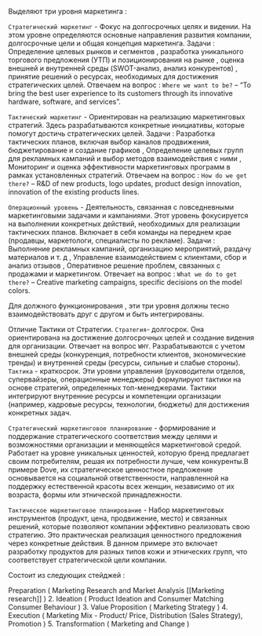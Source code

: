 Выделяют три уровня маркетинга : 

`Стратегический маркетинг` - Фокус на долгосрочных целях и видении. На этом уровне определяются основные направления развития компании, долгосрочные цели и общая концепция маркетинга. Задачи : Определение целевых рынков и сегментов , разработка уникального торгового предложения (УТП) и позиционирования на рынке ,  оценка внешней и внутренней среды (SWOT-анализ, анализ конкурентов) , принятие решений о ресурсах, необходимых для достижения стратегических целей. Отвечаем на вопрос : `Where we want to be?` – “To bring the best user experience to its customers through its innovative hardware, software, and services”. 

`Тактический маркетинг` - Ориентирован на реализацию маркетинговых стратегий. Здесь разрабатываются конкретные инициативы, которые помогут достичь стратегических целей. Задачи : Разработка тактических планов, включая выбор каналов продвижения, бюджетирование и создание графиков , Определение целевых групп для рекламных кампаний и выбор методов взаимодействия с ними , Мониторинг и оценка эффективности маркетинговых программ в рамках установленных стратегий. Отвечаем на вопрос : `How do we get there?` – R&D of new products, logo updates, product design innovation, innovation of the existing products lines. 

`Операционный уровень` -   Деятельность, связанная с повседневными маркетинговыми задачами и кампаниями. Этот уровень фокусируется на выполнении конкретных действий, необходимых для реализации тактических планов. Включает в себя команды на переднем крае (продавцы, маркетологи, специалисты по рекламе). Задачи : Выполнение рекламных кампаний, организацию мероприятий, раздачу материалов и т. д , Управление взаимодействием с клиентами, сбор и анализ отзывов , Оперативное решение проблем, связанных с продажами и маркетингом. Отвечает на вопрос : `What we do to get there?` – Creative marketing campaigns, specific decisions on the model colors. 

Для должного функционирования , эти три уровня должны тесно взаимодействовать друг с другом и быть интегрированы. 

Отличие Тактики от Стратегии. `Стратегия`- долгосрок. Она ориентирована на достижение долгосрочных целей и создание видения для организации. Отвечает на вопрос `WHY`. Разрабатываются с учетом внешней среды (конкуренция, потребности клиентов, экономические тренды) и внутренней среды (ресурсы, сильные и слабые стороны). `Тактика` - краткосрок. Эти уровни управления (руководители отделов, супервайзеры, операционные менеджеры) формулируют тактики на основе стратегий, определенных топ-менеджерами. Тактики интегрируют внутренние ресурсы и компетенции организации (например, кадровые ресурсы, технологии, бюджеты) для достижения конкретных задач.

`Стратегический маркетинговое планирование` - формирование и поддержание стратегического соответствия между целями и возможностями организации и меняющейся маркетинговой средой. Работает на уровне  уникальных ценностей, которую бренд предлагает своим потребителям, решая их потребности лучше, чем конкуренты.В примере Dove, их стратегическое ценностное предложение основывается на социальной ответственности, направленной на поддержку естественной красоты всех женщин, независимо от их возраста, формы или этнической принадлежности.

`Тактическое маркетинговое планирование` - Набор маркетинговых инструментов (продукт, цена, продвижение, место) и связанных решений, которые позволяют компании эффективно реализовать свою стратегию. Это практическая реализация ценностного предложения через конкретные действия. В данном примере это включает разработку продуктов для разных типов кожи и этнических групп, что соответствует стратегической цели компании.


Состоит из следующих стейджей : 

 Preparation ( Marketing Research and Market Analysis [[Marketing research]] )
2. Ideation ( Product Ideation and Consumer Matching
Consumer Behaviour )
3. Value Proposition ( Marketing Strategy )
4. Execution ( Marketing Mix - Product/ Price, Distribution
(Sales Strategy), Promotion )
5. Transformation ( Marketing and Change  )


